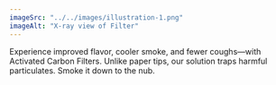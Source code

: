 ```yaml
---
imageSrc: "../../images/illustration-1.png"
imageAlt: "X-ray view of Filter"
---
```


Experience improved flavor, cooler smoke, and fewer coughs—with Activated Carbon Filters. Unlike paper tips, our solution traps harmful particulates. Smoke it down to the nub.

<a href="https://uploads-ssl.webflow.com/6463d94c31905c687cd16876/64ecec0c213a10e971396aa5_Illustration%201.png" target="_blank" rel="nofollow noopener noreferrer" aria-label="External Link">
